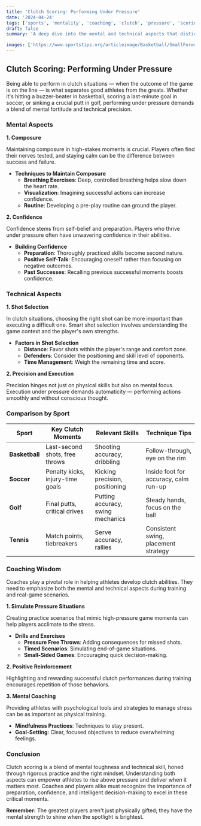 ```yaml
---
title: 'Clutch Scoring: Performing Under Pressure'
date: '2024-04-24'
tags: ['sports', 'mentality', 'coaching', 'clutch', 'pressure', 'scoring', 'basketball', 'soccer', 'performance']
draft: false
summary: 'A deep dive into the mental and technical aspects that distinguish clutch scorers in sports, with insights into shot selection, composure, and confidence.'

images: ['https://www.sportstips.org/articleimage/Basketball/SmallForward/clutch_scoring_performing_under_pressure.webp']
---
```


## Clutch Scoring: Performing Under Pressure

Being able to perform in clutch situations — when the outcome of the game is on the line — is what separates good athletes from the greats. Whether it's hitting a buzzer-beater in basketball, scoring a last-minute goal in soccer, or sinking a crucial putt in golf, performing under pressure demands a blend of mental fortitude and technical precision.

### Mental Aspects

**1. Composure**

Maintaining composure in high-stakes moments is crucial. Players often find their nerves tested, and staying calm can be the difference between success and failure.

- **Techniques to Maintain Composure**  
  - **Breathing Exercises**: Deep, controlled breathing helps slow down the heart rate.
  - **Visualization**: Imagining successful actions can increase confidence.
  - **Routine**: Developing a pre-play routine can ground the player.

**2. Confidence**

Confidence stems from self-belief and preparation. Players who thrive under pressure often have unwavering confidence in their abilities.

- **Building Confidence**  
  - **Preparation**: Thoroughly practiced skills become second nature.
  - **Positive Self-Talk**: Encouraging oneself rather than focusing on negative outcomes.
  - **Past Successes**: Recalling previous successful moments boosts confidence.

### Technical Aspects

**1. Shot Selection**

In clutch situations, choosing the right shot can be more important than executing a difficult one. Smart shot selection involves understanding the game context and the player's own strengths.

- **Factors in Shot Selection**  
  - **Distance**: Favor shots within the player's range and comfort zone.
  - **Defenders**: Consider the positioning and skill level of opponents.
  - **Time Management**: Weigh the remaining time and score.

**2. Precision and Execution**

Precision hinges not just on physical skills but also on mental focus. Execution under pressure demands automaticity — performing actions smoothly and without conscious thought.

### Comparison by Sport

| Sport          | Key Clutch Moments                         | Relevant Skills        | Technique Tips                |
|----------------|--------------------------------------------|-------------------------|-------------------------------|
| **Basketball** | Last-second shots, free throws             | Shooting accuracy, dribbling | Follow-through, eye on the rim |
| **Soccer**     | Penalty kicks, injury-time goals           | Kicking precision, positioning | Inside foot for accuracy, calm run-up |
| **Golf**       | Final putts, critical drives               | Putting accuracy, swing mechanics | Steady hands, focus on the ball |
| **Tennis**     | Match points, tiebreakers                  | Serve accuracy, rallies  | Consistent swing, placement strategy |

### Coaching Wisdom

Coaches play a pivotal role in helping athletes develop clutch abilities. They need to emphasize both the mental and technical aspects during training and real-game scenarios.

**1. Simulate Pressure Situations**

Creating practice scenarios that mimic high-pressure game moments can help players acclimate to the stress.

- **Drills and Exercises**  
  - **Pressure Free Throws**: Adding consequences for missed shots.
  - **Timed Scenarios**: Simulating end-of-game situations.
  - **Small-Sided Games**: Encouraging quick decision-making.

**2. Positive Reinforcement**

Highlighting and rewarding successful clutch performances during training encourages repetition of those behaviors.

**3. Mental Coaching**

Providing athletes with psychological tools and strategies to manage stress can be as important as physical training.

- **Mindfulness Practices**: Techniques to stay present.
- **Goal-Setting**: Clear, focused objectives to reduce overwhelming feelings.

### Conclusion

Clutch scoring is a blend of mental toughness and technical skill, honed through rigorous practice and the right mindset. Understanding both aspects can empower athletes to rise above pressure and deliver when it matters most. Coaches and players alike must recognize the importance of preparation, confidence, and intelligent decision-making to excel in these critical moments.

**Remember:** The greatest players aren't just physically gifted; they have the mental strength to shine when the spotlight is brightest.
```